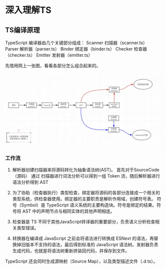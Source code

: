 # 深入理解TS

## TS编译原理
TypeScript 编译器由几个关键部分组成：
Scanner 扫描器（scanner.ts）
Parser 解析器（parser.ts）
Binder 绑定器（binder.ts）
Checker 检查器（checker.ts）
Emitter 发射器（emitter.ts）

先借用网上一张图，看看各部分怎么组合起来的。

![](../../.vuepress/public/images/ts-compiler.jpg)


### 工作流
1.  解析器创建扫描器来将源码转化为抽象语法树(AST)。
首先对于SourceCode（源码） 通过 扫描器进行词法分析可以得到一组 Token 流，随后解析器进行语法分析得到 AST

2. 为了协助（检查器执行）类型检查，绑定器将源码的各部分连接成一个相关的类型系统，供检查器使用。绑定器的主要职责是解析作用域，创建符号表。
符号（Symbol）是 TypeScript 语义系统的主要构造块。符号是绑定的结果。符号将 AST 中的声明节点与相同实体的其他声明相连。

3.  检查器是 TS 不同于其他JavaScript转译器的重要部分，负责语义分析检查相关类型错误。

4. 转换器在编译成 JavaScript 之前会将语法进行转换成 ESNext 的语法，再替换掉旧版本不支持的语法，最后得到标准的 JavaScript 语法树。发射器负责生成代码，也就是将语法树重新拼装回代码，并保存到文件。

TypeScript 还会同时生成源映射（Source Map），以及类型描述文件（.d.ts）。
